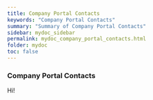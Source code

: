 ```yaml
---
title: Company Portal Contacts
keywords: "Company Portal Contacts"
summary: "Summary of Company Portal Contacts"
sidebar: mydoc_sidebar
permalink: mydoc_company_portal_contacts.html
folder: mydoc
toc: false
---
```


### Company Portal Contacts
Hi!
